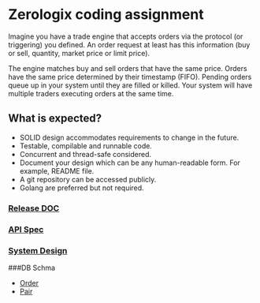 # Zerologix coding assignment
Imagine you have a trade engine that accepts orders via the protocol (or triggering) you defined. An order request at least has this information (buy or sell, quantity, market price or limit price).

The engine matches buy and sell orders that have the same price. Orders have the same price determined by their timestamp (FIFO). Pending orders queue up in your system until they are filled or killed. Your system will have multiple traders executing orders at the same time.

## What is expected?
- SOLID design accommodates requirements to change in the future.
- Testable, compilable and runnable code.
- Concurrent and thread-safe considered.
- Document your design which can be any human-readable form. For example, README file.
- A git repository can be accessed publicly.
- Golang are preferred but not required.

### [Release DOC](doc/release.md)
### [API Spec](doc/api.md)
### [System Design](doc/flow.jpg)
###DB Schma
- [Order](doc/order.sql)
- [Pair](doc/pair.sql)